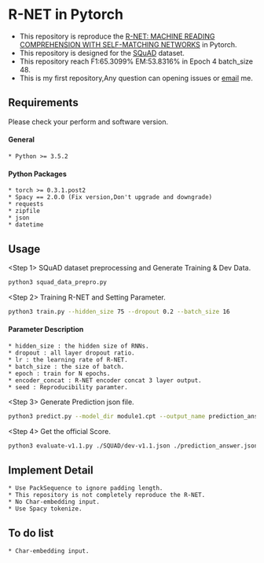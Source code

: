 # R-NET in Pytorch
* This repository is reproduce the [R-NET: MACHINE READING  COMPREHENSION WITH SELF-MATCHING NETWORKS](https://www.microsoft.com/en-us/research/wp-content/uploads/2017/05/r-net.pdf) in Pytorch.
* This repository is designed for the [SQuAD](https://rajpurkar.github.io/SQuAD-explorer/) dataset.
* This repository reach F1:65.3099% EM:53.8316% in Epoch 4 batch_size 48.
* This is my first repository,Any question can opening issues or [email](s2w81234@gmail.com) me.


## Requirements

Please check your perform and software version.

#### General
	* Python >= 3.5.2
#### Python Packages
	* torch >= 0.3.1.post2
	* Spacy == 2.0.0 (Fix version,Don't upgrade and downgrade)
	* requests
	* zipfile
	* json
	* datetime
## Usage
<Step 1> SQuAD dataset preprocessing and Generate Training & Dev Data.
```bash
python3 squad_data_prepro.py
```

<Step 2> Training R-NET and Setting Parameter.
```bash
python3 train.py --hidden_size 75 --dropout 0.2 --batch_size 16 
```
#### Parameter Description
	* hidden_size : the hidden size of RNNs.
	* dropout : all layer dropout ratio.
	* lr : the learning rate of R-NET.
	* batch_size : the size of batch.
	* epoch : train for N epochs.
	* encoder_concat : R-NET encoder concat 3 layer output.
	* seed : Reproducibility paramter.
<Step 3> Generate Prediction json file.
```bash
python3 predict.py --model_dir module1.cpt --output_name prediction_answer.json
```
<Step 4> Get the official Score.
```bash
python3 evaluate-v1.1.py ./SQUAD/dev-v1.1.json ./prediction_answer.json
```
## Implement Detail
	* Use PackSequence to ignore padding length.
	* This repository is not completely reproduce the R-NET.
	* No Char-embedding input.
	* Use Spacy tokenize.
## To do list
	* Char-embedding input.
